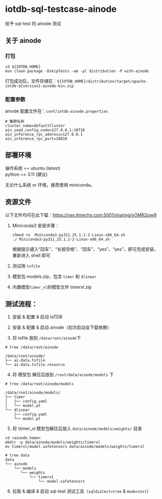 # iotdb-sql-testcase-ainode

给予 sql-test 的 ainode 测试

## 关于 ainode

### 打包

```shell
cd ${IOTDB_HOME}
mvn clean package -DskipTests -am -pl distribution -P with-ainode
```

打包成功后，文件存储在：`${IOTDB_HOME}/distribution/target/apache-iotdb-${version}-ainode-bin.zip`

### 配置参数

ainode 配置文件在：`conf/iotdb-ainode.properties`

```properties
# 集群名称
cluster_name=defaultCluster
ain_seed_config_node=127.0.0.1:10710
ain_inference_rpc_address=127.0.0.1
ain_inference_rpc_port=10810
```

## 部署环境

操作系统 == ubuntu (latest)  
python == 3.11 (建议)

无论什么系统 or 环境，推荐使用 miniconda。

## 资源文件

以下文件均可在此下载：https://nas.timecho.com:5001/sharing/yOMR2iow9

1. Miniconda3
   安装步骤：

   ```shell
   chmod +x  Miniconda3-py311_25.1.1-2-Linux-x86_64.sh
   ./ Miniconda3-py311_25.1.1-2-Linux-x86_64.sh
   ```

   根据提示键入“回车”、“长按空格”、“回车”、“yes”、“yes”，即可完成安装，重新进入 shell 即可

2. 测试用 `tsfile`

3. 模型包 models.zip，包含 `timer` 和 `dlinear`

4. 内置模型`timer_xl`的模型文件 timerxl.zip

## 测试流程：

1. 安装 & 配置 & 启动 IoTDB

2. 安装 & 配置 & 启动 ainode（初次启动会下载依赖）

3. 将 tsfile 放到 `/data/root/ainode`下

```shell
# tree /data/root/ainode

/data/root/ainode/
├── ai-data.tsfile
└── ai-data.tsfile.resource

```

4. 将 模型包 解压后放到 `/root/data/ainode/models` 下

```shell
# tree /data/root/ainode/models

/data/root/ainode/models/
├── timer
│   ├── config.yaml
│   └── model.pt
└── dlinear
    ├── config.yaml
    └── model.pt

```

5. 将 \timer_xl 模型包解压后放入 `data/ainode/models/weights/` 目录

```shell
cd <ainode_home>
mkdir -p data/ainode/models/weights/timerxl
mv timerxl/model.safetensors data/ainode/models/weights/timerxl

# tree data
data
└── ainode
    └── models
       └── weights
           └── timerxl
               └── model.safetensors
```

6. 拉取 & 编译 & 启动 sql-test 测试工具（`sqldialect=tree` & `mode=test`）
